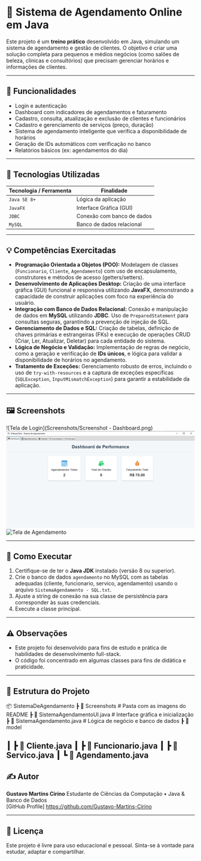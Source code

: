 # 📅 Sistema de Agendamento Online em Java

Este projeto é um **treino prático** desenvolvido em Java, simulando um sistema de agendamento e gestão de clientes. O objetivo é criar uma solução completa para pequenos e médios negócios (como salões de beleza, clínicas e consultórios) que precisam gerenciar horários e informações de clientes.

---

## 🚀 Funcionalidades

- Login e autenticação
- Dashboard com indicadores de agendamentos e faturamento
- Cadastro, consulta, atualização e exclusão de clientes e funcionários
- Cadastro e gerenciamento de serviços (preço, duração)
- Sistema de agendamento inteligente que verifica a disponibilidade de horários
- Geração de IDs automáticos com verificação no banco
- Relatórios básicos (ex: agendamentos do dia)

---

## 🧰 Tecnologias Utilizadas

| Tecnologia / Ferramenta | Finalidade |
|--------------------------|------------|
| `Java SE 8+`             | Lógica da aplicação |
| `JavaFX`                 | Interface Gráfica (GUI) |
| `JDBC`                   | Conexão com banco de dados |
| `MySQL`                  | Banco de dados relacional |

---

## 💡 Competências Exercitadas

- **Programação Orientada a Objetos (POO):** Modelagem de classes (`Funcionario`, `Cliente`, `Agendamento`) com uso de encapsulamento, construtores e métodos de acesso (getters/setters).
- **Desenvolvimento de Aplicações Desktop:** Criação de uma interface gráfica (GUI) funcional e responsiva utilizando **JavaFX**, demonstrando a capacidade de construir aplicações com foco na experiência do usuário.
- **Integração com Banco de Dados Relacional:** Conexão e manipulação de dados em **MySQL** utilizando **JDBC**. Uso de `PreparedStatement` para consultas seguras, garantindo a prevenção de injeção de SQL.
- **Gerenciamento de Dados e SQL:** Criação de tabelas, definição de chaves primárias e estrangeiras (FKs) e execução de operações CRUD (Criar, Ler, Atualizar, Deletar) para cada entidade do sistema.
- **Lógica de Negócio e Validação:** Implementação de regras de negócio, como a geração e verificação de **IDs únicos**, e lógica para validar a disponibilidade de horários no agendamento.
- **Tratamento de Exceções:** Gerenciamento robusto de erros, incluindo o uso de `try-with-resources` e a captura de exceções específicas (`SQLException`, `InputMismatchException`) para garantir a estabilidade da aplicação.

---

## 🖼️ Screenshots

![Tela de Login](Screenshots/Screenshot - Dashboard.png)
![Dashboard](Screenshots/dashboard.png)
![Tela de Agendamento](Screenshots/agendamento.png)

---

## 🧪 Como Executar

1.  Certifique-se de ter o **Java JDK** instalado (versão 8 ou superior).
2.  Crie o banco de dados `agendamento` no MySQL com as tabelas adequadas (cliente, funcionario, servico, agendamento) usando o arquivo `SistemaAgendamento - SQL.txt`.
3.  Ajuste a string de conexão na sua classe de persistência para corresponder às suas credenciais.
4.  Execute a classe principal.

---

## ⚠️ Observações

- Este projeto foi desenvolvido para fins de estudo e prática de habilidades de desenvolvimento full-stack.
- O código foi concentrado em algumas classes para fins de didática e praticidade.

---

## 📁 Estrutura do Projeto
📦 SistemaDeAgendamento
┣ 📁 Screenshots               # Pasta com as imagens do README
┣ 📄 SistemaAgendamentoUI.java       # Interface gráfica e inicialização
┣ 📄 SistemaAgendamento.java         # Lógica de negócio e banco de dados
┣ 📁 model

┃  ┣ 📄 Cliente.java
┃  ┣ 📄 Funcionario.java
┃  ┣ 📄 Servico.java
┃  ┗ 📄 Agendamento.java
---

## ✍️ Autor

**Gustavo Martins Cirino** Estudante de Ciências da Computação • Java & Banco de Dados  
[GitHub Profile] https://github.com/Gustavo-Martins-Cirino  

---

## 📌 Licença

Este projeto é livre para uso educacional e pessoal. Sinta-se à vontade para estudar, adaptar e compartilhar.
